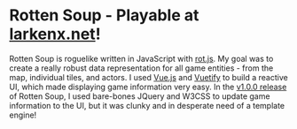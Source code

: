 # Rotten Soup - Playable at [larkenx.net](http://larkenx.net)!

Rotten Soup is roguelike written in JavaScript with [rot.js](http://ondras.github.io/rot.js/hp/). My goal was to create a really robust
data representation for all game entities - from the map, individual tiles, and actors. I used [Vue.js](https://vuejs.org/) and [Vuetify](https://vuetifyjs.com/) to build a reactive UI, which made displaying game information very easy. In the [v1.0.0 release](https://github.com/Larkenx/Rotten-Soup/releases/tag/v1.0) of Rotten Soup, I used bare-bones JQuery and W3CSS to update game information to the UI, but it was clunky and in desperate need of a template engine!
